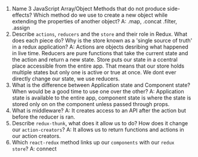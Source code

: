 1.  Name 3 JavaScript Array/Object Methods that do not produce side-effects? Which method do we use to create a new object while extending the properties of another object?
    A: .map, .concat .filter, .assign
2.  Describe `actions`, `reducers` and the `store` and their role in Redux. What does each piece do? Why is the store known as a 'single source of truth' in a redux application?
    A: Actions are objects desribing what happened in live time.
        Reducers are pure functions that take the current state and the action and return a new state.
        Store puts our state in a ccentral place accessible from the entire app.
        That means that our store holds multiple states but only one is active or true at once. We dont ever directly change our state, we use reducers.
3.  What is the difference between Application state and Component state? When would be a good time to use one over the other?
    A: Application state is available to the entire app, component state is where the state is stored only on on the component unless passed through props.
4.  What is middleware?
    A: It creates access to an API after the action but before the reducer is ran.
5.  Describe `redux-thunk`, what does it allow us to do? How does it change our `action-creators`?
    A: It allows us to return functions and actions in our action creators.
6.  Which `react-redux` method links up our `components` with our `redux store`?
    A: connect
